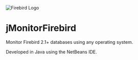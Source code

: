 ![Firebird Logo](https://www.totaljs.com/exports/firebird-logo.png)
# jMonitorFirebird
Monitor Firebird 2.1+ databases using any operating system.

Developed in Java using the NetBeans IDE.
